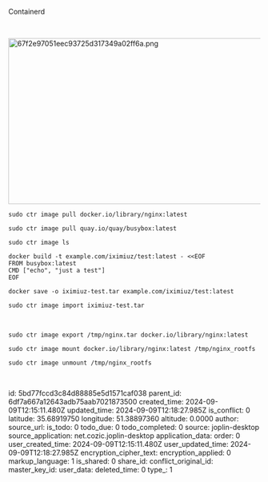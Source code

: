 Containerd

&nbsp;

<img src=":/701481b31b5d4bb6ae361fae79ca3c05" alt="67f2e97051eec93725d317349a02ff6a.png" width="616" height="332">

```
sudo ctr image pull docker.io/library/nginx:latest
```

```
sudo ctr image pull quay.io/quay/busybox:latest
```

```
sudo ctr image ls
```

```
docker build -t example.com/iximiuz/test:latest - <<EOF
FROM busybox:latest
CMD ["echo", "just a test"]
EOF

docker save -o iximiuz-test.tar example.com/iximiuz/test:latest

sudo ctr image import iximiuz-test.tar
```

&nbsp;

```
sudo ctr image export /tmp/nginx.tar docker.io/library/nginx:latest
```

```
sudo ctr image mount docker.io/library/nginx:latest /tmp/nginx_rootfs
```

```
sudo ctr image unmount /tmp/nginx_rootfs
```

&nbsp;

id: 5bd77fccd3c84d88885e5d1571caf038
parent_id: 6df7a667a12643adb75aab7021873500
created_time: 2024-09-09T12:15:11.480Z
updated_time: 2024-09-09T12:18:27.985Z
is_conflict: 0
latitude: 35.68919750
longitude: 51.38897360
altitude: 0.0000
author: 
source_url: 
is_todo: 0
todo_due: 0
todo_completed: 0
source: joplin-desktop
source_application: net.cozic.joplin-desktop
application_data: 
order: 0
user_created_time: 2024-09-09T12:15:11.480Z
user_updated_time: 2024-09-09T12:18:27.985Z
encryption_cipher_text: 
encryption_applied: 0
markup_language: 1
is_shared: 0
share_id: 
conflict_original_id: 
master_key_id: 
user_data: 
deleted_time: 0
type_: 1